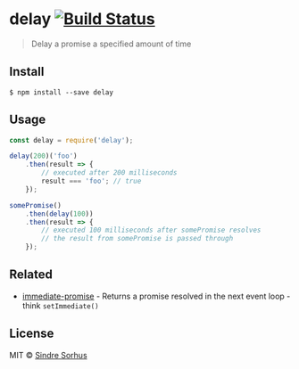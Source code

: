 # delay [![Build Status](https://travis-ci.org/sindresorhus/delay.svg?branch=master)](https://travis-ci.org/sindresorhus/delay)

> Delay a promise a specified amount of time


## Install

```
$ npm install --save delay
```


## Usage

```js
const delay = require('delay');

delay(200)('foo')
	.then(result => {
		// executed after 200 milliseconds
		result === 'foo'; // true
	});

somePromise()
	.then(delay(100))
	.then(result => {
		// executed 100 milliseconds after somePromise resolves
		// the result from somePromise is passed through
	});
```


## Related

- [immediate-promise](https://github.com/sindresorhus/immediate-promise) - Returns a promise resolved in the next event loop - think `setImmediate()`


## License

MIT © [Sindre Sorhus](http://sindresorhus.com)
